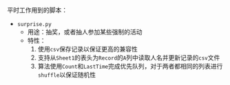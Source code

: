 平时工作用到的脚本：

- `surprise.py`
  - 用途：抽奖，或者抽人参加某些强制的活动
  - 特性：
    1. 使用`csv`保存记录以保证更高的兼容性
    2. 支持从`Sheet1`的表头为`Record`的`A`列中读取人名并更新记录的`csv`文件
    3. 算法使用`Count`和`LastTime`完成优先队列，对于两者都相同的列表进行`shuffle`以保证随机性
